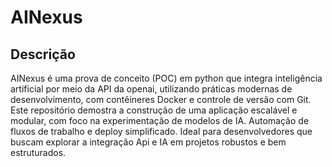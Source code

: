 # AINexus

## Descrição
AINexus é uma prova de conceito (POC)
em python que integra inteligência artificial por meio da API da openai,
utilizando práticas modernas de desenvolvimento,
com contêineres Docker e controle de versão com Git.
Este repositório demostra a construção de uma aplicação
escalável e modular, com foco na experimentação de modelos de IA.
Automação de fluxos de trabalho e deploy simplificado.
Ideal para desenvolvedores que buscam explorar a integração Api e IA em projetos robustos e bem estruturados.